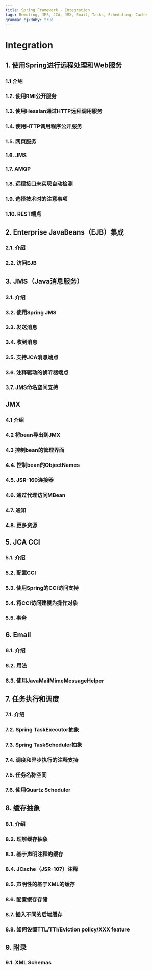```yaml
---
title: Spring Framework - Integration
tags: Remoting, JMS, JCA, JMX, Email, Tasks, Scheduling, Cache
grammar_cjkRuby: true
---
```



# Integration
## 1. 使用Spring进行远程处理和Web服务
### 1.1 介绍
### 1.2. 使用RMI公开服务
### 1.3. 使用Hessian通过HTTP远程调用服务
### 1.4. 使用HTTP调用程序公开服务
### 1.5. 网页服务
### 1.6. JMS
### 1.7. AMQP
### 1.8. 远程接口未实现自动检测
### 1.9. 选择技术时的注意事项
### 1.10. REST端点
## 2. Enterprise JavaBeans（EJB）集成
### 2.1. 介绍
### 2.2. 访问EJB
## 3. JMS（Java消息服务）
### 3.1. 介绍
### 3.2. 使用Spring JMS
### 3.3. 发送消息
### 3.4. 收到消息
### 3.5. 支持JCA消息端点
### 3.6. 注释驱动的侦听器端点
### 3.7. JMS命名空间支持
## JMX
### 4.1 介绍
### 4.2 将bean导出到JMX
### 4.3 控制bean的管理界面
### 4.4. 控制bean的ObjectNames
### 4.5. JSR-160连接器
### 4.6. 通过代理访问MBean
### 4.7. 通知
### 4.8. 更多资源
## 5. JCA CCI
### 5.1. 介绍
### 5.2. 配置CCI
### 5.3. 使用Spring的CCI访问支持
### 5.4. 将CCI访问建模为操作对象
### 5.5. 事务
## 6. Email
### 6.1. 介绍
### 6.2. 用法
### 6.3. 使用JavaMailMimeMessageHelper
## 7. 任务执行和调度
### 7.1. 介绍
### 7.2. Spring TaskExecutor抽象
### 7.3. Spring TaskScheduler抽象
### 7.4. 调度和异步执行的注释支持
### 7.5. 任务名称空间
### 7.6. 使用Quartz Scheduler
## 8. 缓存抽象
### 8.1. 介绍
### 8.2. 理解缓存抽象
### 8.3. 基于声明注释的缓存
### 8.4. JCache（JSR-107）注释
### 8.5. 声明性的基于XML的缓存
### 8.6. 配置缓存存储
### 8.7. 插入不同的后端缓存
### 8.8. 如何设置TTL/TTI/Eviction policy/XXX feature
## 9. 附录
### 9.1. XML Schemas